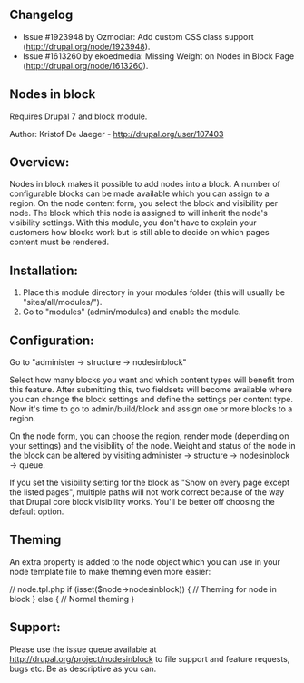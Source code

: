Changelog
---------
- Issue #1923948 by Ozmodiar: Add custom CSS class support (http://drupal.org/node/1923948).
- Issue #1613260 by ekoedmedia: Missing Weight on Nodes in Block Page (http://drupal.org/node/1613260).

Nodes in block
--------------
Requires Drupal 7 and block module.

Author: Kristof De Jaeger - http://drupal.org/user/107403

Overview:
--------
Nodes in block makes it possible to add nodes into a block. A number of configurable 
blocks can be made available which you can assign to a region. On the node content form,
you select the block and visibility per node. The block which this node is assigned
to will inherit the node's visibility settings. With this module, you don't have to explain 
your customers how blocks work but is still able to decide on which pages content must be 
rendered.

Installation:
-------------
1. Place this module directory in your modules folder 
   (this will usually be "sites/all/modules/").
2. Go to "modules" (admin/modules) and enable the module.

Configuration:
--------------
Go to "administer -> structure -> nodesinblock" 

Select how many blocks you want and which content types will benefit from this feature. 
After submitting this, two fieldsets will become available where you can change the block 
settings and define the settings per content type. Now it's time to go to admin/build/block
and assign one or more blocks to a region.

On the node form, you can choose the region, render mode (depending on your settings)
and the visibility of the node. Weight and status of the node in the block can be altered
by visiting administer -> structure -> nodesinblock -> queue.

If you set the visibility setting for the block as "Show on every page except the listed pages", 
multiple paths will not work correct because of the way that Drupal core block visibility works. 
You'll be better off choosing the default option.

Theming
-------
An extra property is added to the node object which you can use in your node 
template file to make theming even more easier:

// node.tpl.php
if (isset($node->nodesinblock)) {
  // Theming for node in block
}
else {
  // Normal theming
}

Support:
--------
Please use the issue queue available at http://drupal.org/project/nodesinblock to
file support and feature requests, bugs etc. Be as descriptive as you can.
